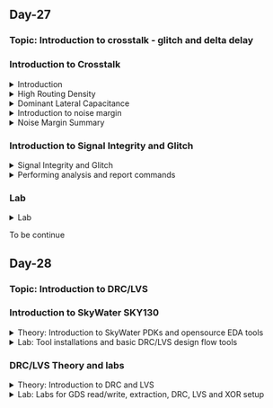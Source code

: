 ## Day-27

### Topic: Introduction to crosstalk - glitch and delta delay

### Introduction to Crosstalk
<details>
  <summary>Introduction</summary>
  
### Introduction to crosstalk
  
**What happens when we go through a chip design cycle?**

* When we go through a design, there are three things that we try to achieve on a chip.
  + Power: focusing on the lowest power consumption.
  + Performance: focusing on the performance, process and speed of the device.
  + Area: preferable a smaller device

### What will be covered?
  
* Reasons for crosstalk
* Introduction to noise margin
* Crosstalk glitch example
* Factors affecting glitch height
* AC noise margin
* Timing window concepts
* Impact of crosstalk on setup and hold timing
* Techniques to reduce crosstalk
* Power supply noise
  
  
</details>


<details>
  <summary>High Routing Density</summary>
  
### Crosstalk Noise Reasons and Definition
  
**High routing density and large number of standard cells**
  
* 0.25 um and 0.1 um are the channel/gate length.

* Looking through 0.25 um and above process, there are quite some spaces and routes between each other.
  
* Quick way to reduce the size of the MOSFET is to reduce the channel length. When we reduce the channel length, the overall size of the MOSFET shrinks the overall size of the combinational logic, resulting the cell inside shrinks too. That way, we achieved a smaller size of the MOSFET.
  
* If smaller size has been achieved, resulting the cells inside shrank, the complete circuit accomodates in a smaller area. Therefore, we can have multiple instances of the circuits or similar kind of circuits which are getting made to get back into the area.
  
* For example, the circuit is used for sending and receiving messages. The circuit could have just instantiated in nine times. Some section can be sending and receiving messages, another section can be sending and receiving calls, some can be processing, some can reading other applications and so on. 
  
* As we can see, before reducing the MOSFET size, we only have one or two applications running in the same area, but after reducing the size, now we have nine applications running in the same area of the chip.
  
* However, there is issue in interference when we reduce the size. Basically, referring to 0.1 um and below process in the figure below, there is some amount of interference in their functioning that is happening between the two nets/wires that is being placed very close to each other when we reduce the size. This is the major reason in crosstalk.
  
* Initially, there are 20 number of standard cells. After reducing the size, the number of standard cell has increased 9 times where the standard cell has to be connected to each other and as a result of that, the number of routes has increased and the routing has becomes very close to each other. 
  
* Hence, we will started to see some failures in the design, where there was some functionality failure is happening which we can called it as crosstalk.
  
*Source: the figure was taken from lecture video in udemy course (https://www.udemy.com/course/vlsi-academy-crosstalk/learn/lecture/1614424#overview)*
  
![image](https://user-images.githubusercontent.com/118953917/219541836-b80e0fa7-52ce-45a3-898b-161ecf48c703.png)

</details>

<details>
  <summary>Dominant Lateral Capacitance</summary>
  
### Crosstalk Noise Reasons and Definition
  
**Increase in number of metal layers resulting in increase in lateral capacitance**
  
* Basically, there are 2 kinds of capacitance.
  + Interlayer capacitance: capacitors that is placed between 2 consecutive different layers.
  + Lateral capacitance: capacitors that is placed between 2 wires at the same level and metal layer.
  
* The second reason of increasing the crosstalk noise is increase in the lateral capacitance because it is increasing the metal layer.

![image](https://user-images.githubusercontent.com/118953917/219543759-59aad67d-c6f8-4d67-86ee-1182b9c4804c.png)
  
**Why increasing lateral capacitance making metal layer increasing too?**
  
* Breaking into several metal layers helps in reducing the resistance where the higher the area, resulting in lower resistance. That's why we are having a wider metal layer.
  
* The overlap area between metal 1 and metal 2 as shown in the figure below, is pretty huge, that leads into an increase of lower capacitance. That's why 0.25 um and above process, we say that the interlayer capacitance was dominant. 
  
![image](https://user-images.githubusercontent.com/118953917/219565374-c89b697d-bab2-4759-a627-b5930a383fb4.png)

* As we reduced the size of the MOSFET, it will increase the number of standard cells, resulting in increasing the number of connections. So, each cell needs to be connected to its edges of the standard cells, making the connection increased. As a result, the number of routes also got increased.
  
* Since the routes are very close to each other and it is difficult to accommodate the area of the MOSFET, we reduce the widthe of the metal. However, even when we reduce the width of the metal, the demand of routes of the area is too huge. Therefore, reducing it only won't help.
  
* So, we need to do the connections in different way (i.e. referring to the figure below) which is making the signal travelling in a straight line (only travelling across metal 1) without transferring the signal to metal 3 first.  This is happened because of the limited amount of resources/routing resources available in the area. In this case, the amount of area is very compact and we need to accommodate it where we have to connect signals at any cost.
  
![image](https://user-images.githubusercontent.com/118953917/219569277-28781416-165c-4714-bc6d-c17db5d329e4.png)

* Things that have been observed:
  + The width of the metal has reduced
  + The number of metal layers have increased
  
* Referring to the figure bwlow, now the issue regarding overlapping 2 consecutive area has been solved, but now we have issue in overlapping between 2 side walls of the metal layer at the RHS of the figure. So, there is a huge overlap area between these 2 side walls and that's the reason we see lateral capacitance dominant and the biggest disadvantage we find with the lateral capacitance is that they present all the same layer.
  
* Looking through the RHS of the image below, if they are present on the same layer and the signal which is passing through the left side net will immediately being coupled to the other right side net because they're very close to each other. So, any switching activity happening between the same layer will immediately affect the whole process.
  
![image](https://user-images.githubusercontent.com/118953917/219570032-d95aae1c-0f77-487d-83da-dc47820dd052.png)

</details>

<details>
  <summary>Introduction to noise margin</summary>
  
### Crosstalk Noise Reasons and Definition
  
**Lower supply voltage leading to lesser noise margin**
  
* In a basic inverter functioning, if we provide low-level input into an inverter, we will get high-level output and vice versa.
  
* Converting the concept into a graphical method, when Vin = low, Vout = high. whereas, when Vin = high, Vout = low.
  
* The behaviour of an inverter happens when the half of the voltage (Vdd/2), we will see the behavior of switch is happening.
  
* When the input is zero, the output is VDD. Then, we move the input from zero and keep increasing the input towards VDD. As gradually we increase the input voltage, the output voltage will start to decrease. And finally, the output voltage will be completely zero.
  
![image](https://user-images.githubusercontent.com/118953917/219574459-115da6cc-ce09-4f19-8e6f-49b9d4a869c5.png)

* The area of the slope (the difference of the output the input) ideally should be infinite.

![image](https://user-images.githubusercontent.com/118953917/219575275-2612b810-8dbf-46af-b571-a1ceffc52874.png)
  
* Practically, the curve won't be as smooth as in ideally. It might have some slopes since it has some delays due to capacitances and resistances while travelling from VDD to zero voltage. However, it won't be exactly achieve zero voltage due to practical scenarios of nmos and pmos, but for sure it will be somewhere around zero. 
  
* Input low voltage (VIL): the input voltage is from zero to some particular value (VIL), as well as maximum input voltage that will be recognised as a low input logic level.
  
* Output high voltage (VOH): the output voltage is from zero to some particular value (VOH), as well as nominal voltage corresponding to a high logic state.
  
* Input high voltage (VIH): any voltage at the input level which lies above VIH and VDD, the output is expected to be low/VOL.

* Output low voltage (VOL): the output at VIH.

![image](https://user-images.githubusercontent.com/118953917/219579883-a91f6c08-72de-45c6-bbfc-483c7ff29838.png)
  
</details>

<details>
  <summary>Noise Margin Summary</summary>
  
### Noise margin summary
  
* Anything that lies between VOL and VIL will be considered as logic 0.
  
* Any voltage that lies between VIL and VIH will be considered as undefined region.
  
* Undefined region -> the logic can either moved from logic 1 to logic 0 or from the interception point of (b) to logic 0. Undefined region is a danger case.
  
* Whenever the voltage lies between VIH and VOH, it will always being treated as 1V or logic 1.
  
* Therefore, we have to ensure that the voltage didn't enter in undefined region since it cannot be identified whether the voltage might be in logic 1 or not.
  
* That is the problem when we are having a large physical distance from the main power supply to the circuit.
  
* Noise margin defines the input voltage range and the output voltage. Basically it varies the input voltage.
  --> **Noise margin**: Any voltage in between the range of VOH and VIH will be detected as logic 1. It should be put under the inputs/outputs of the circuit.

* Any voltage level in NML range will be detected as logic 0.

* Noise could be easily eliminated or can be ignored at this margin.
  
*Source: Udemy learning website*
  
![image](https://user-images.githubusercontent.com/118953917/219953157-00f6b3c5-2728-4346-8112-c546254744ca.png)  
![image](https://user-images.githubusercontent.com/118953917/219952384-7bce91e1-b507-41d1-8706-82f6d5ea487c.png)
    
* Lower Supply Voltage leading to lesser noise margin.

* When the supply voltage is reduced, the noise margin will also be reduced.

* For example, referring to the figure below, anything below 200 mV on the LHS margin will be considered as low margin while on the RHS, the noise margin will be below 100 mV.
  
![image](https://user-images.githubusercontent.com/118953917/219953486-88c0dbd4-6321-4b8c-85f9-2f88e0b85201.png)

</details> 

### Introduction to Signal Integrity and Glitch
<details>
  <summary>Signal Integrity and Glitch</summary>
  
### Signal Integrity and Crosstalk
  
* Signal Integrity and Crosstalk are the Quality checks of the clock routes.
  
* **Signal integrity**: the ability of an electrical signal to carry information reliably and resist the effects of high-frequency electromagnetic interference from nearby signals.
  
* **Crosstalk**: the undesirable electrical interaction between two or more physically adjacent nets due to capacitive cross-coupling. It is a type of noise signal that corrupts the actual signal while transmission through the communication medium.
  
**Aggressor and Victim Nets**
  
* A net that receives undesirable cross-coupling effects from a nearby net is called a victim net.
  
* A net that causes these effects in a victim net is called an aggressor net.
  
### Crosstalk-Glitch
  
* When one net is switching, and another net is constant then switching signal may cause spikes on other net because of which coupling capacitance (Cc) occurs between two nets, this is called as crosstalk noise.
  
* Types of Glitches --> Rise, Fall, Overshoot, Undershoot
  
![image](https://user-images.githubusercontent.com/118953917/220038938-9c354627-8e3e-454a-8ee6-e855a5eaf6da.png)
  
</details>

<details>
  <summary>Performing analysis and report commands</summary>

### Performing Crosstalk Delay Analysis
  
* Enable PrimeTime SI --> ```set_app_varsi_enable_analysistrue```
  
* Back-annotate the design with cross-coupling capacitance information in a SPEF or GPD file --> ```read_parasitics-keep_capacitive_couplingfile_name.spf```

### Using check_timing
  
> Types to check specific to crosstalk analysis
```
no_driving_cell
ideal_clocks
partial_input_delay
unexpandable_clocks
```
  
### Timing reports
  
```
report_timing
-crosstalk_delta
report_si_bottleneck
report_delay_calculation –crosstalk
report_si_double_switching
report_noise
report_timing -transition_time-crosstalk_delta \ -input_pins-significant_digits 4   (Viewing the Crosstalk Analysis Report)
```
  
### Bottleneck Reports
  
```
report_si_bottleneck
report_bottleneck
delta_delay
delta_delay_ratio
total_victim_delay_bump
delay_bump_per_aggressor
  
report_si_bottleneck-cost_typedelta_delay\-slack_lesser_than 2.0    (To get a list of all the victim nets with a delay violation or within 2.0 time units of a violation, listed in order of delta delay)

report_delay_calculation –crosstalk
size_cell
set_coupling_separation
-include_clock_nets
minimum_active_aggressor

report_si_bottleneck-cost_type delta_delay \ -minimum_active_aggressors 3   (bottleneck command reports nets where three or more active aggressors are affecting the net)
```
  
### Crosstalk Net Delay Calculation
  
```
report_delay_calculation-crosstalk \ -from [get_pinsg1/Z] -to [get_pins g2/A]
```
  
### Reporting Crosstalk Settings
  
> To check crosstalk settings
```
report_si_delay_analysis
report_si_noise_analysis
report_si_aggressor_exclusion
```
  
</details>

### Lab
<details>
  <summary>Lab</summary>
  
### Lab
  
> In icc2_shell
```
source /nfs/png/disks/png_mip_gen6p9ddr_0032/nazahah/lab/d20/files2/top.tcl
update_timing
write_parasitics -format spef -output vsdbabysoc_spef
```
  
![image](https://user-images.githubusercontent.com/118953917/220655729-977b5f00-e99e-4400-9bba-8d60e4851ac5.png)
  
```
gzip -d /nfs/png/disks/png_mip_gen6p9ddr_0032/nazahah/lab/d20/shell/write_data_dir/vsdbabysoc/vsdbabysoc.pt.v.gz
cp /nfs/png/disks/png_mip_gen6p9ddr_0032/nazahah/lab/d20/shell/write_data_dir/vsdbabysoc/vsdbabysoc.pt.v /nfs/png/disks/png_mip_gen6p9ddr_0032/nazahah/lab/d20/files2/
```
  
> In pt_shell
```
set target_library "/nfs/png/disks/png_mip_gen6p9ddr_0032/nazahah/lab/d20/files2/avsddac.db /nfs/png/disks/png_mip_gen6p9ddr_0032/nazahah/lab/d20/files2/avsdpll.db /nfs/png/disks/png_mip_gen6p9ddr_0032/nazahah/lab/d20/files2/sky130_fd_sc_hd__tt_025C_1v80.db"
set link_library [list /nfs/png/disks/png_mip_gen6p9ddr_0032/nazahah/lab/d20/files2/avsddac.db /nfs/png/disks/png_mip_gen6p9ddr_0032/nazahah/lab/d20/files2/avsdpll.db /nfs/png/disks/png_mip_gen6p9ddr_0032/nazahah/lab/d20/files2/sky130_fd_sc_hd__tt_025C_1v80.db]
###read_verilog /nfs/png/disks/png_mip_gen6p9ddr_0032/nazahah/lab/d20/files2/report/vsdbabysoc_gtlvl.v
read_verilog /nfs/png/disks/png_mip_gen6p9ddr_0032/nazahah/lab/d20/files2/vsdbabysoc.pt.v
link_design
current_design
```
  
![image](https://user-images.githubusercontent.com/118953917/220685160-8786848f-2343-4df4-9be1-1fcd8b5c8c47.png)
  
</details>

To be continue

## Day-28

### Topic: Introduction to DRC/LVS 

### Introduction to SkyWater SKY130
<details>
  <summary>Theory: Introduction to SkyWater PDKs and opensource EDA tools</summary>
  
### Introduction to Skywater PDK
  
* SkyWater Open Source PDK is a joint project between Google and SkyWater Technology Foundry, where it provides a fully open source Process Design Kit (PDK), and its related resources.
  
* SkyWater open PDK public repository contains:
  + Documentation: https://skywater-pdk.readthedocs.io/en/main/
  + PDK Library and files: https://github.com/google/skywater-pdk
  + Community: https://invite.skywater.tools/
  
![image](https://user-images.githubusercontent.com/118953917/220237707-8bafcbff-c95a-456b-9fd4-7e666c1b034c.png)

* "130" in SKY130 stands for the feature size, which is the length of smallest transistor that can be manufactured in the process.
  
### Open-Source EDA Tools
  
* Open_PDKs is a Makefile based installer that takes files from the SkyWater PDKs and reformats them for a number of open source EDA tools.
  
* Tools that is supported by open_pdks:
  1. Magic
  2. Klayout
  3. Openlane
  4. Xschem
  5. Netgen
  6. Ngspice
  7. IVerilog
  8. qflow
  9. IRSIM
  10. xcircuit
  
* The libraries supported by open_pdks are:
  1. Digital standard cells i.e. sky130_fd_sc_hd
  2. Primitive devices/analog i.e. sky130_fd_pr
  3. I/O cells i.e. sky130_fd_io
  4. 3rd party libraries i.e. sky130_ml_xx_hd
  
* Open_PDKs uses a common installed file system structure, where SkyWater PDKs are under ```/usr/share/pdk/sky130A/``` directory.
  
* There are 2 subdirectories under the main SKY130 PDK's directory.
  + ```libs.tech```
  + ```libs.ref```
  
* ```libs.tech``` --> containing all subdirectories for the open source tool setup.
  
* ```libs.ref``` --> containing the reference libraries in various formats.
  
* ```project_root/``` --> project directory that is containing subdirectories for each tool or flow needed.
  
### Physical Verification and Design Flow
  
* Physical verification is perfomed to check whether we have a mask layout that matches what we think the circuit should be.
  
* There are 2 major steps in physical verification.
  + **Design Rule Checking (DRC)** --> to ensure that the layout matches all the rules provided by the foundy for the specific process.
  + **Layout Vs. Schematic (LVS)** --> to ensure that the layout netlist matches the schematic netlist.
 
</details>

<details>
  <summary>Lab: Tool installations and basic DRC/LVS design flow tools</summary>
  
### Opensource EDA Tools: Check Tool Installations
  
**Magic**
  
* Command ```magic``` in the command prompt to invoke magic interface. 
  
* A layout window and a console window that is used to run commands for layout and actions will be popped out.
  
* Tcl interpreter can be invoked in the terminal instead of seperate console window by using the option ```magic -noconsole```.
  
* Magic can also be run without graphics layout window using the option ```magic -dnull - noconsole```, and should be called as such when running from a script. 
  
* Command ```magic -dnull -noconsole filename.tcl``` is used to run magic in batch mode.
  
**Netgen**
  
* Command ```netgen``` in the terminal to invoke Netgen. It is completely command driven and has no graphics interface. The console window is a stock tcl interpreter as in Magic.
  
* Tcl interpreter can be invoked in the terminal instead of seperate console window by using the option ```netgen -noconsole```.
  
* Command ```netgen -batch source filename.tcl``` is used to run Netgen in batch mode.
  
* Netgen provides GUI window written in python that can be accessed using ```usr/local/lib/netgen/pyhton/lvs_manager.py```, though this interface hides many useful options that cannot be accessed with just this window itself.
  
**Xschem**
  
* Command ```xschem``` in the terminal to invoke Xschem. This should bring up a schematics window.
  
* Xschem has no seperate console window and uses native command line terminal for tcl commands, unlike Netgen and Magic.
  
* Command ```xschem --tcl filename.tcl -q``` is used to run Xschem in batch mode.
  
**Ngspice**
  
* Command ```ngspice``` in the terminal to invoke Ngspice in Linux.
  
* Ngspice has its own prompt and runs its own set of interpreter commands that aren't based on tcl. 
  
* Command ```ngspice -b``` is used to run Ngspice in batch mode.
  
### Creating Sky130 Device Layout In Magic
  
```
cd /home/nur.nazahah.mohd.amri/Desktop
mkdir inverter
cd inverter
mkdir xschem
mkdir mag
mkdir netgen
```
  
![image](https://user-images.githubusercontent.com/118953917/220499836-65254833-457d-4234-b894-340f8013d663.png)
  
```
cd xschem
ln -s /usr/share/pdk/sky130A/libs.tech/xschem/xschemrc
ln -s ln -s /usr/share/pdk/sky130A/libs.tech/ngspice/spinit .spiceinit
cd ../mag/
ln -s /usr/share/pdk/sky130A/libs.tech/magic/sky130A.magicrc .magicrc
cd ../netgen/
ln -s /usr/share/pdk/sky130A/libs.tech/netgen/sky130A_setup.tcl setup.tcl
```
  
**xscheme**

```
cd inverter/xschem/
xschem
```
  
![image](https://user-images.githubusercontent.com/118953917/220499889-19c52a2e-16d2-4bc5-9be5-a3c9e8f272e5.png)

* This brings up a display for xschem with a lot of example schematics, SKY130 devices are shown in xschem as below.
  
*Note: Examples can be accessed by clicking the relevant rectangle and pressing the "E" key on the keyboard. We can return to the menu by pressing "CTRL+E". The "F" key resizes the schematic to fit the window.*
  
![image](https://user-images.githubusercontent.com/118953917/220499949-67b0a991-0082-4f97-bf3e-77e2a148c0e2.png)
  
**magic**

```
cd ../mag/
magic
magic -d XR     (To invoke a cairo graphics package that uses 3D acceleration to get better rendering than the default graphics)
magic -d -OGL   (An OpenGL based graphics package)
```
  
* This brings up 2 magic windows, with the layout window displaying "Technology: sky130A", along with many colors and icons displaying the available layers in this technology, as shown below.
  
![image](https://user-images.githubusercontent.com/118953917/220500607-d3316a91-8339-4df7-9475-3768d9f360cf.png)
  
* Useful Magic Shortcuts:
  + Left and right mouse buttons --> to adjust the cursor box
  + Shift+Z --> to zoom out
  + Middle mouse button/P --> to select a layer (also known as painting)
  + Key E --> to erase whatever is present in the cursor box (can also be done by clicking the middle mouse button on an empty part of the layout)
  + Key V --> to view the entire layout
  + CTRL+P --> opens up the parameter options for the selected device
  + S key --> to select layers
  + Typing "what" command in the magic console --> gives information on the selected layer
  + ";" key --> to type commands in the magic console without moving between windows, until the Enter key is pressed
  + I key --> to select a device
  + M key --> to move the selected device

* To edit Devices drop down buttons: Click on Devices 1 -> nmos (MOSFET)
  
* Select nmos (MOSFET) under "Devices 1" and set the width to 2 um, length to 0.5 um and fingers to 3.
  
![image](https://user-images.githubusercontent.com/118953917/220506020-3aa752a5-9940-49a8-adad-a79f115b651c.png)
  
![image](https://user-images.githubusercontent.com/118953917/220509577-9870bcde-5ec6-4b83-9f44-74a042da6952.png)

* Changing the device type to sky130_fd_pr__nfet_g5v0d10v5
  
![image](https://user-images.githubusercontent.com/118953917/220510768-6080b79d-b78e-49ac-a7ed-1a9c9aaaec1b.png)

### Creating Simple Schematic In Xschem
  
```
cd ../xschem/
xschem
```
  
* Press "Insert" key to pop out Choose symbol window. Select the SkyWater library directory path to access SkyWater components and choose the fd_pr library. To create an inverter, a basic nfet and pfet are needed. Therefore, select nfet and pfet device from the insert window and place it anywhere in the schematic.
  
![image](https://user-images.githubusercontent.com/118953917/220518340-6c1f52c3-21a1-4bf7-8043-3f5bbba34cb4.png)
  
* As pins are not PDK specific, they can be found under the xschem library in the insert window. These are named as ipin.sym, opin.sym and iopin.sym. 
  
* Place the pins and use M key to move the components around on the schematic window. Use C key to copy the components and Del key to erase components. Make use of W key to insert wires between components and make connections. 
  
* Rename each pin to something sensible using the Q key to bring up the parameter window.
  
* Select the components by clicking on them and click Q key to bring up the parameter windows to configure the properties of the devices. 
  
* For **nfet**, change the length to 0.18 as the default value of 0.15 is restricted to sram devices only. Set the number of fingers to 3, and the width of each finger to 1.5. 
  
* Since we have 3 fingers now, the total width in the parameter window must be set to 3 times of the finger width, which is 4.5. 
  
* Similarly, for **pfet**, adjust the parameters to 3 fingers, width of 1 per finger, and a length of 0.18. We must specify the body to be connected to the Vdd pin as it is a 3 pin pfet.
  
![image](https://user-images.githubusercontent.com/118953917/220823402-5d940050-8723-4ffc-9ddb-5fe593bc2b9c.png)
  
* Save the design by clicking tab File --> save as --> inverter.sch
  
### Creating Symbol And Exporting Schematic In Xschem
  
* To functionally validate the schematic, testbench that is separated from the schematic must be created. 
  
 * Firstly, create a symbol for the schematic as the schematic will appear as a symbol in the testbench. To do this, click on the Symbol menu and select "Make symbol from schematic". Then, create a testbench schematic using new schematic option and insert the generated symbol from the local directory using the Insert key.
  
* Select new schematic in File tab and choose inverter.sch under home directory and paste it on the schematic window.
  
* The testbench will be very simple where we will generate a ramp input and observe the output response after connecting the power supplies. To do this, insert 2 voltage sources from the default xschem library, one for the input and one for the supply. Connect these and add a GND node to the supply connections. Create "ipins" and "opins" for the input and output signals to observe in Ngspice. 
  
* Supply voltage is set to 1.8 V. For the input voltage, we must set the supply to a piece-wise linear function to get ramp. PWL function has voltage and time values stated that the supply will start at 0v, then start to ramp up from 20 ns till it reaches its final value at 900 ns of 1.8 V. 
  
* Next, place two more statements for ngspice, but as these aren't specific to any component, they must be placed in text boxes. To place a text box, select the code_shown.sym component under the xschem library.
  
* The first text box will specify the location of the device models used in the device schematic, where it is using a .lib statement that selects a top level file that tells ngspice where to find all the models and also specifying a simulation corner for all the models. The first block specifying the typical corner with ```value = ".lib /usr/share/pdk/sky130A/libs.tech/ngspice/sky130.lib.spice tt"```. 
  
* For the second block, it specifies;
```
value = ".control
tran 1n 1u
plot V(in) V(out)
.endc"
```
  
* This will tell ngspice to run a transient simulation for 1 ns and monitor voltages for the in and out pins. Therefore, a complete testbench schematic is shown as below, and save this as inverter_tb.sch
  
![image](https://user-images.githubusercontent.com/118953917/220539048-6f9c5a5c-10f7-45e0-be88-52af87624eb3.png)

* To generate the netlist, click on the Netlist button, then simulate it in Ngspice by clicking the Simulate button. 
  
* The waveform confirms that the schematic behaves as an inverter as shown below.
  
![image](https://user-images.githubusercontent.com/118953917/220541463-5897304d-d91e-4325-99ae-97bd59da2003.png)

* After verified the schematic, create a layout for it. To do this, go back to the inverter schematic. 
  
* Firstly, click on the Simulation menu and select "LVS netlist: Top Lvel is a .subckt" option. 
  
* Wait a few seconds and go back to the Simulation menu to check whether a tick mark appears beside the aforementioned option. This verifies if we have properly defined a sub circuit for creating a layout cell with pins in the layout. 
  
* Finally, generate a netlist for the schematic by clicking the Netlist button and exit Xschem.
  
### Importing Schematic To Layout And Inverter Layout Steps
  
```
cd ../mag/
magic -d XR
```  
  
* Import the schematic to the layout in Magic by running the magic, then click on File -> Import SPICE and then select the inverter.spice file from the xschem directory. If done correctly, the following layout has been opened up in magic.
  
![image](https://user-images.githubusercontent.com/118953917/220548501-d5759edd-b58c-4149-8490-f560e0906740.png)
![image](https://user-images.githubusercontent.com/118953917/220548959-0d23c844-8ca0-4112-a574-6a7e900f7516.png)

* Referring to the layout generated above, the schematic import does not know how to do analog placing and routing as it is very complicated. Therefore, We must place them in the best positions and wire them up manually. 
  
* Firstly, place the pfet device above the nfet and adjust the placement of the input, output and supply pins. Refer below figure.
  
![image](https://user-images.githubusercontent.com/118953917/220553775-6486d0f0-3144-48c1-815f-cae9f2dfb513.png)

* Next, set some parameters that are only adjustable in the layout which will make it more convenient to wire the whole layout up. 
  
* To pop out the parameter editing section, use S key and press I key to select the object, then use CTRL+P to open up the parameter options for the selected device.
  
* Set the "Top guard ring via coverage" to 100. This will put a local interconnect to metal1 via ta the top of the guard ring. Next, for "Source via coverage", put +40 and for "Drain via coverage", put -40. This will split the source drain contacts, making it easy to connect them with a wire. 
  
* For nfet, set the "Bottom guard ring via coverage" to 100, while the source and drain via coverages are set to +40 and -40, respectively, like the pfet.
  
* Start to paint the wires using metal1 layers by connecting the source of the pfet to Vdd and source of the nfet to Vss. Next, connect the drains of both mosfets to the output. Finally, connect the input to all the poly contacts of the gate. 
  
![image](https://user-images.githubusercontent.com/118953917/220818486-c900a932-d619-4b98-a12a-334083f115b4.png)
  
* Save the file and select the autowrite option. 
  
* Run the following commands in the magic console.
  
```
extract do local    (Ensuring that magic writes all results to the local directory)
extract all         (Performing the actual extraction)
ext2spice lvs       (Simulating and setting up the netlist to hierarchical spice output in ngspice format with no parasitic components)
ext2spice           (Generating the spice netlist)
```
  
![image](https://user-images.githubusercontent.com/118953917/220818458-c1c66460-eeb1-4730-8c2b-a3ac764171a0.png)
  
```
rm *.ext                                          (Clear any unwanted files -> .ext files are just intermediate results from the extraction)
/usr/share/pdk/bin/cleanup_unref.py -remove .     (Clean up extra .mag files -> files containing paramaterised cells that were created and saved but not used in the design)
netgen -batch lvs "../mag/inverter.spice inverter" "../xschem/inverter.spice inverter"    (Run LVS by entering the netgen subdirectory)
```
  
* Remember to always use the layout netlist first and schematic netlist second in the netgen command as in side by side, resulting the layout is on the left and the schematic is on the right. 
  
* Each netlist is represented by a pair of keywords in quotes, where the first is the location of the netlist file and the second is the name of the subcircuit to compare. 
  
* As we can see from the result below, there was an issue in the wiring and the netlists do not match. This is due to wiring errors in the layout.
  
![image](https://user-images.githubusercontent.com/118953917/220819365-90a4363d-2c28-4b7c-87a8-a38dc16681f8.png)
  
**Debugging errors in netlist, rerun and save layout**
  
```
extract do local
extract all
ext2spice lvs
ext2spice cthresh 0     (Tells magic to add all the parasitic capacitances to the spice netlist)
ext2spice
```

* Referring to the netlist file below, there are multiple lines beginning with C, which detail the parasitic capacitances.
  
```
vim inverter.spice 
```
  
![image](https://user-images.githubusercontent.com/118953917/220836829-6b35e6a9-19a8-41f0-b85a-1eba2ef39a99.png)

```
cp ../xschem/inverter_tb.spice .
vim inverter_tb.spice
```
  
* Modify the test bench netlist file.
  
![image](https://user-images.githubusercontent.com/118953917/220838344-940395c3-c800-4330-a236-78ee3ecc8be6.png)

```
/usr/share/pdk/bin/cleanup_unref.py -remove .
cp ../xschem/.spiceinit .
ngspice inverter_tb.spice
```
  
* The result is almost the same as in previous simulation in xschem.
  
![image](https://user-images.githubusercontent.com/118953917/220866522-c7d71cdd-8749-42a9-99f4-a9ccf70c3989.png)
  
</details>


### DRC/LVS Theory and labs
<details>
  <summary>Theory: Introduction to DRC and LVS</summary>
  
### Fundamentals of Physical Verification
  
* As chip gets denser, the scale of physical verification increases. 
  
* Chip designs can be hierarchical, while physical verification cannot. 
  
* Two primary aspects of physical verification are: 
  1. Design Rule Checks (DRC) --> Ensures that the design layout meets all the silicon foundry rules for mask making.
  2. Layout vs Schematic (LVS) --> Ensures that the design layout electrically matches the design, as implemented in schematic form or any form that electrically describes the design specifications. 
  
* Since the chips are designed from a single source (RTL design), the LVS is now checking the design through different flows where:
  1. Starting at the RTL source and working forwards.
  2. Starting at the finished layout and working backwards. This way the tools used cross check each other.
  
![image](https://user-images.githubusercontent.com/118953917/220867039-df1f63fd-aabb-4a69-81c8-9f93353faa72.png)

* Basically, physical verification must check if any manual intervention has broken something. 
  
* However, for errors, it is looking for how the tool got it wrong and how we can modify the setups to overcome the problem. 
  
* Increasing the number of tools used, increases the robustness of the physical verification process.
  
### Understanding GDS Format
  
* For some form of standardisation to describe integrated circuits, a standard file format is needed. 
  
* Some common file formats are:
  + Caltech Intermediate form (.cif)
  + GDSII stream format
  + Open Artwork System Interchange Standard (OASIS)
  
* GDSII format is an industry standard accross foundries for representing IC layouts. 
  
### Extraction Commands, Styles and Options In Magic

* Extraction process: The layout tool needs to generate a netlist independently by looking at the other than the mask geometry of the layout. 
  
* Extraction in Magic has two stage process, wherein magic generates an intermediate netlist format called the .ext, after it is converted to the required netlist format like spice.

![image](https://user-images.githubusercontent.com/118953917/220926384-dfe4bbcb-815d-40e0-9bb6-c2358abaeedb.png)

* All devices, instances, connections between cells, subcells, nets, as well as parasitics are present in the netlist. 
  
* The netlist can be fed into a simulator such as Ngspice, along with a schematic captured netlist to compare the results of the two.
  
* Eventhough magic can create a netlist for simulation, the tool don't know on how to actually simulate the netlist. 
  
* Thus, to simulate a netlist from a layout, we must provide all the missing information including the testbench netlist, along with the necessary stimuli for simulation. 
  
* As the layout editor knows nothing about the actual device models, we need to use include statements to add all device models used in the layout. 
  
* Subcircuit netlist is the generated netlist from the layout editor and must be included as well. 
  
* Finally, an analysis control block is needed to tell the simulator what kind of simulation to run as well as its simulation parameters.
  
* There are three extraction styles available in magic: 
  1. ngspice()
  2. ngspice(orig) 
  3. ngspice(si)
  
* Those styles can be selected using the commands below.
  
```
extract style ngspice()
extract style ngspice(orig)
extract style ngspice(si)
```
  
* Some extraction options in magic are as follows.
  
```
ext2spice lvs
ext2spice cthresh value
ext2spice scale on|off
ext2spice hierarchy on|off
ext2spice subcircuit top on|off
ext2spice global on|off
ext2spicemerge on|off
```
  
*Note: Magic also stores layer heights/thicknesses, and a three dimensional view of the layout can be rendered by magic's 3D engine using the menu button Option -> 3D Display.* 
  
### GDS Reading and Writing in Magic
  


  

  
</details>

<details>
  <summary>Lab: Labs for GDS read/write, extraction, DRC, LVS and XOR setup</summary>
  
### GDS Read
  
```
cd /home/nur.nazahah.mohd.amri/Desktop
mkdir lab2
cd lab2
mkdir mag
cd mag
cp /usr/share/pdk/sky130A/libs.tech/magic/sky130A.magicrc ./.magicrc
magic -d XR &
```
  
> In tkcon (Magic console)
```
cif listall istyle    (To view the possible styles)
cif list istyle       (To see the current style)
cif istyle xxx
gds read /usr/share/pdk/sky130A/libs.ref/sky130_fd_sc_hd/gds/sky130_fd_sc_hd.gds      (Read the GDS files from the PDK)
cellname top          (To see the available top level cells)
```
  
![image](https://user-images.githubusercontent.com/118953917/220935614-fc72ebd7-659d-4628-a898-d05da6d441a0.png)
  
* Since it is a library, the console lists all the subcells.
  
* The same thing can be accessed with the menu button Options -> Cell Manager -> sky130_fd_sc_hd__and2_1. We shall load a simple and2_1 cell as shown below.

![image](https://user-images.githubusercontent.com/118953917/220935709-3a014798-5960-41f6-81b2-7c7750fad832.png)

> In magic console
```
gds read /usr/share/pdk/sky130A/libs.ref/sky130_fd_sc_hd/gds/sky130_fd_sc_hd.gds
cif istyle()
```
  
* Referring to the below figure, the labels in the layout view are marked yellow, which means they are treated as regular text. 
  
```
cif istyle sky130(vendor)       (Change style)
gds read /usr/share/pdk/sky130A/libs.ref/sky130_fd_sc_hd/gds/sky130_fd_sc_hd.gds
```
  
* The current and2_1 layout will automatically be overwritten. 
  
* Here, the labels are colored blue, which means they are treated as ports. This shows that when dealing with vendor files, it is wise to use the vendor style.
  
![image](https://user-images.githubusercontent.com/118953917/220938107-ac0a9ccd-7acf-4798-b3e8-229311110327.png)
  
> In magic console
```
gds noduplicates true   (If don't want to automatically overwrite existing cells when reading from gds)
gds read /usr/share/pdk/sky130A/libs.ref/sky130_fd_sc_hd/gds/sky130_fd_sc_hd.gds
```

![image](https://user-images.githubusercontent.com/118953917/220940204-9633aa96-edf5-47ae-a4b6-ee978bec1b69.png)

### Ports
  
> In magic console
```
port index    (To inquire ports on a layout)
port first    (To find the index of the first port)
port 1 name
port 1 class
port 1 use
```
  
* Select a port and command as above. Note that we can only select one port at a time for this method.
  
![image](https://user-images.githubusercontent.com/118953917/220942541-c31db8e6-89cf-4a08-9c3e-d78a38dd6b1d.png)

```
ls /usr/share/pdk/sky130A/libs.ref/sky130_fd_sc_hd/
cd /usr/share/pdk/sky130A/libs.ref/sky130_fd_sc_hd/spice/
gvim sky130_fd_sc_hd.spice
```
  
![image](https://user-images.githubusercontent.com/118953917/220945910-98d17bf4-a64e-4123-ab2b-749c3320b5e6.png)
  
![image](https://user-images.githubusercontent.com/118953917/220945712-ebf92bca-28ab-403b-8cbe-afa62467bd8d.png)

* While the cell definition shows the first port to be port A, the gds read of the file in magic shows the first port as VPWR. 
  
* The port order mentioned in the definition came from the vendor and should be considered correct. However, port numbering is considered metadata and is not included in gds file. 
  
* One way to add metadata to the gds file opened in magic is to read its corresponding lef file. 
  
```
lef read /usr/share/pdk/sky130A/libs.ref/sky130_fd_sc_hd/lef/sky130_fd_sc_hd.lef    (To read the lef file)
port 1 name
port 1 class
port 1 use
```
  
* Here, the port order is not updated where the lef files do not contain port order metadata. However, port class and use information was imported. Unfortunately, port order is only captured in the spice files from a vendor, but magic has no spice read command as these files provide no layout information.
  
![image](https://user-images.githubusercontent.com/118953917/220948801-190f8292-7e85-499e-820e-f4cdae2b1aec.png)
  
```
readspice /usr/share/pdk/sky130A/libs.ref/sky130_fd_sc_hd/spice/sky130_fd_sc_hd.spice   (To read port order from spice files - use custom .tcl script and call it in the magic console) 
port 1 name
port 1 class
port 1 use
```
  
* Load the cell layout again from the Cell Manager and inquire the same port 1 information to check.
  
* The port is already updated and the information has updated.
  
![image](https://user-images.githubusercontent.com/118953917/220952878-3f48d16d-368a-4778-88dc-33a5e4b2ba20.png)

### Abstract Views
  
* For abstraction, we cannot start with a cell in memory. Hence, we need to open a fresh Magic session and read the lef library and load the same and2_1 cell from the Cell Manager.
  
```
lef read /usr/share/pdk/sky130A/libs.ref/sky130_fd_sc_hd/lef/sky130_fd_sc_hd.lef
```
  
* If we check port information, we can see that port order metadata isn't present in the lef files.
  
![image](https://user-images.githubusercontent.com/118953917/220956130-8c847796-afb7-40b2-9d6e-f5eaac5bfd97.png)

* Select one port and perform below command.
  
```
port first
port 1 name
port 2 name
port 3 name
port 1 use
port 1 class
port 4 name
```
  
* Port order metadata isn't present in the lef files.
  
![image](https://user-images.githubusercontent.com/118953917/220958273-82f1f7bd-ea60-44ba-bd98-2c1ed6365209.png)

* Run the readspice script as before and load the cell again.
  
```
readspice /usr/share/pdk/sky130A/libs.ref/sky130_fd_sc_hd/spice/sky130_fd_sc_hd.spice   --> load from cell manager
load test
getcell sky130_fd_sc_hd__and2_1
```

* Note: after load cell, make an empty box in empty space in magic. Then, command getcell.
  
![image](https://user-images.githubusercontent.com/118953917/221087159-f0b22c55-70b1-4b17-b769-624595503e4d.png)
  
* Click an empty space outside the cell, select the cell and command as below.
  
```
gds write test      (To write lef file to gds file)
quit
```
 
![image](https://user-images.githubusercontent.com/118953917/221087135-119a66cb-2605-4800-83e1-826163867001.png)

* Reinvoke magic and command as below.
  
```
gds read test     (To read gds file)
save test
quit
```

![image](https://user-images.githubusercontent.com/118953917/221088032-f1780516-1a96-4fa6-8337-487913a40e9c.png)
  
```
load test
path                (Viewing standard cell contents from the library path)
gds write test
```
  
![image](https://user-images.githubusercontent.com/118953917/221089189-239a4430-ffd3-46f8-8943-4020f283f396.png)

* Select the cell, hit the ">" key and perform command as below.
  
```
property
```
  
![image](https://user-images.githubusercontent.com/118953917/221089800-3452c845-5539-4ace-86bd-dd632789b41c.png)

```
cellname writeable sky130_fd_sc_hd__and2_1 true




  

  

  

  


  
  

  
